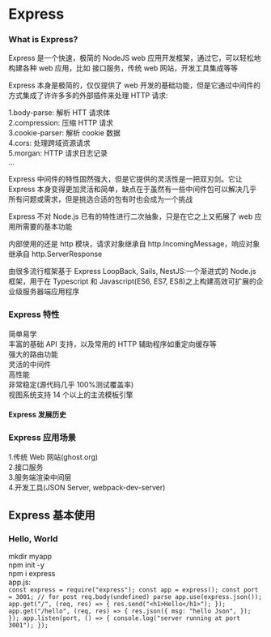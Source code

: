 # Express

### What is Express?

Express 是一个快速，极简的 NodeJS web 应用开发框架，通过它，可以轻松地构建各种 web 应用，比如 接口服务，传统 web 网站，开发工具集成等等

Express 本身是极简的，仅仅提供了 web 开发的基础功能，但是它通过中间件的方式集成了许许多多的外部插件来处理 HTTP 请求:

1.body-parse: 解析 HTT 请求体 <br />
2.compression: 压缩 HTTP 请求 <br />
3.cookie-parser: 解析 cookie 数据 <br />
4.cors: 处理跨域资源请求 <br />
5.morgan: HTTP 请求日志记录 <br />
...

Express 中间件的特性固然强大，但是它提供的灵活性是一把双刃剑。它让 Express 本身变得更加灵活和简单，缺点在于虽然有一些中间件包可以解决几乎所有问题或需求，但是挑选合适的包有时也会成为一个挑战

Express 不对 Node.js 已有的特性进行二次抽象，只是在它之上又拓展了 web 应用所需要的基本功能

内部使用的还是 http 模块，请求对象继承自 http.IncomingMessage，响应对象继承自 http.ServerResponse

由很多流行框架基于 Express LoopBack, Sails, NestJS:一个渐进式的 Node.js 框架，用于在 Typescript 和 Javascript(ES6, ES7, ES8)之上构建高效可扩展的企业级服务器端应用程序

### Express 特性

简单易学 <br />
丰富的基础 API 支持，以及常用的 HTTP 辅助程序如重定向缓存等 <br />
强大的路由功能 <br />
灵活的中间件 <br />
高性能 <br />
非常稳定(源代码几乎 100%测试覆盖率) <br />
视图系统支持 14 个以上的主流模板引擎 <br />

#### Express 发展历史

### Express 应用场景

1.传统 Web 网站(ghost.org) <br /> 2.接口服务 <br /> 3.服务端渲染中间层 <br /> 4.开发工具(JSON Server, webpack-dev-server)

## Express 基本使用

### Hello, World

mkdir myapp <br />
npm init -y <br />
npm i express <br />
app.js: <br/>
`const express = require("express");
const app = express();
const port = 3001;
// for post req.body(undefined) parse
app.use(express.json());
app.get("/", (req, res) => {
res.send("<h1>Hello</h1>");
});
app.get("/hello", (req, res) => {
res.json({
msg: "hello Json",
});
});
app.listen(port, () => {
console.log("server running at port 3001");
});`
